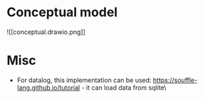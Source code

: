 # Conceptual model

![[conceptual.drawio.png]]


# Misc
- For datalog, this implementation can be used: https://souffle-lang.github.io/tutorial - it can load data from sqlite\ 